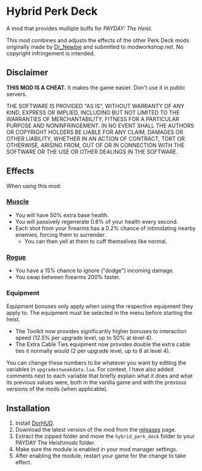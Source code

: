 # Hybrid Perk Deck
A mod that provides multiple buffs for *PAYDAY: The Heist*.

This mod combines and adjusts the effects of the other Perk Deck mods originally made by [Dr_Newbie](https://modworkshop.net/user/dr_newbie) and submitted to modworkshop.net. No copyright infringement is intended.
## Disclaimer
**THIS MOD IS A CHEAT.** It makes the game easier. Don't use it in public servers.

THE SOFTWARE IS PROVIDED "AS IS", WITHOUT WARRANTY OF ANY KIND, EXPRESS OR IMPLIED, INCLUDING BUT NOT LIMITED TO THE WARRANTIES OF MERCHANTABILITY, FITNESS FOR A PARTICULAR PURPOSE AND NONINFRINGEMENT. IN NO EVENT SHALL THE AUTHORS OR COPYRIGHT HOLDERS BE LIABLE FOR ANY CLAIM, DAMAGES OR OTHER LIABILITY, WHETHER IN AN ACTION OF CONTRACT, TORT OR OTHERWISE, ARISING FROM, OUT OF OR IN CONNECTION WITH THE SOFTWARE OR THE USE OR OTHER DEALINGS IN THE SOFTWARE.
## Effects
When using this mod:
### [Muscle](https://modworkshop.net/mod/27990)
- You will have 50% extra base health.
- You will passively regenerate 0.6% of your health every second.
- Each shot from your firearms has a 0.2% chance of intimidating nearby enemies, forcing them to surrender.
  - You can then yell at them to cuff themselves like normal.
### [Rogue](https://modworkshop.net/mod/26078)
- You have a 15% chance to ignore ("dodge") incoming damage.
- You swap between firearms 200% faster.
### Equipment
Equipment bonuses only apply when using the respective equipment they apply to. The equipment must be selected in the menu before starting the heist.
- The Toolkit now provides significantly higher bonuses to interaction speed (12.5% per upgrade level, up to 50% at level 4).
- The Extra Cable Ties equipment now provides double the extra cable ties it normally would (2 per upgrade level, up to 8 at level 4).

You can change these numbers to be whatever you want by editing the variables in `upgradestweakdata.lua`. For context, I have also added comments next to each variable that briefly explain what it does and what its previous values were, both in the vanilla game and with the previous versions of the mods (when applicable).
## Installation
1. Install [DorHUD](https://modworkshop.net/mod/14267).
2. Download the latest version of the mod from the [releases](https://github.com/questmatrix/hybrid-perk-deck/releases) page.
3. Extract the zipped folder and move the `hybrid_perk_deck` folder to your PAYDAY The Heist\mods folder.
4. Make sure the module is enabled in your mod manager settings.
5. After enabling the module, restart your game for the change to take effect.
